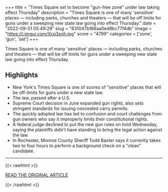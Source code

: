 +++
title = "Times Square set to become \"gun-free zone\" under law taking effect Thursday"
description = "Times Square is one of many 'sensitive' places — including parks, churches and theaters — that will be off limits for guns under a sweeping new state law going into effect Thursday."
date = "2022-09-01 05:49:29"
slug = "631047bf86aa0ed8bc77f4db"
image = "https://i.imgur.com/Xcp3xnh.jpg"
score = "4799"
categories = ['zone', 'gun', 'set']
+++

Times Square is one of many 'sensitive' places — including parks, churches and theaters — that will be off limits for guns under a sweeping new state law going into effect Thursday.

## Highlights

- New York's Times Square is one of scores of "sensitive" places that will be off-limits for guns under a new state law.
- The law, passed after a U.S.
- Supreme Court decision in June expanded gun rights, also sets stringent standards for issuing concealed carry permits.
- The quickly adopted law has led to confusion and court challenges from gun owners who say it improperly limits their constitutional rights.
- A federal judge declined to put the new gun rules on hold Wednesday, saying the plaintiffs didn't have standing to bring the legal action against the law.
- In Rochester, Monroe County Sheriff Todd Baxter says it currently takes two to four hours to perform a background check on a "clean" candidate.

---

{{< rawhtml >}}
  <p class="article-category">
    <a target="_blank" href="https://www.cbc.ca/news/world/new-york-gun-law-times-square-gun-free-zone-1.6568353">READ THE ORIGINAL ARTICLE</a>
  </p>
{{< /rawhtml >}}
